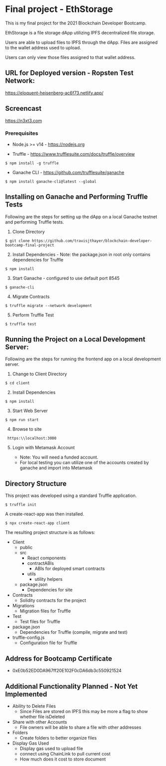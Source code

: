 # Final project - EthStorage

This is my final project for the 2021 Blockchain Developer Bootcamp.

EthStorage is a file storage dApp utilizing IPFS decentralized file storage.

Users are able to upload files to IPFS through the dApp.  Files are assigned to the wallet address used to upload.

Users can only view those files assigned to that wallet address.

## URL for Deployed version - Ropsten Test Network:

https://eloquent-heisenberg-ac6f73.netlify.app/

## Screencast

https://n3xt3.com

### Prerequisites

- Node.js >= v14 - https://nodejs.org

- Truffle - https://www.trufflesuite.com/docs/truffle/overview

```$ npm install -g truffle```

- Ganache CLI - https://github.com/trufflesuite/ganache

```$ npm install ganache-cli@latest --global```

## Installing on Ganache and Performing Truffle Tests
Following are the steps for setting up the dApp on a local Ganache testnet and performing Truffle tests.

1. Clone Directory

```$ git clone https://github.com/travisjthayer/blockchain-developer-bootcamp-final-project```

2. Install Dependencies - Note: the package.json in root only contains dependencies for Truffle 

```$ npm install```

3. Start Ganache - configured to use default port 8545

```$ ganache-cli```

4. Migrate Contracts

```$ truffle migrate --network development```

5. Perform Truffle Test

```$ truffle test```

## Running the Project on a Local Development Server:
Following are the steps for running the frontend app on a local development server.

1.  Change to Client Directory

```$ cd client```

2.  Install Dependencies

```$ npm install```

3.  Start Web Server

```$ npm run start```

4.  Browse to site

``` https:\\localhost:3000```

5.  Login with Metamask Account

    - Note: You will need a funded account.
    - For local testing you can utilize one of the accounts created by ganache and import into Metamask

## Directory Structure

This project was developed using a standard Truffle application.

```$ truffle init```

A create-react-app was then installed.

```$ npx create-react-app client```

The resulting project structure is as follows:

* Client
    - public
    - src
        - React components
        - contractABIs
            - ABIs for deployed smart contracts
        - utils
            - utility helpers
    - package.json
        - Dependencies for site 
* Contracts
    - Solidity contracts for the project
* Migrations
    - Migration files for Truffle
* Test
    - Test files for Truffle
* package.json
    - Dependencies for Truffle (compile, migrate and test)
* truffle-config.js
    - Configuration file for Truffle

## Address for Bootcamp Certificate

* 0xE0b52ED0DA967ff20E102F0cDA6db3c550921524

## Additional Functionality Planned - Not Yet Implemented

- Ability to Delete Files
    - Since Files are stored on IPFS this may be more a flag to show whether file isDeleted
- Share with other Accounts
    - File owners will be able to share a file with other addresses
- Folders
    - Create folders to better organize files
- Display Gas Used
    - Display gas used to upload file
    - connect using ChainLink to pull current cost
    - How much does it cost to store document